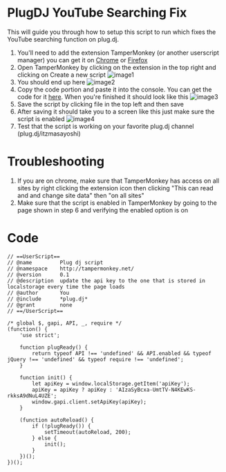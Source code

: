 # PlugDJ YouTube Searching Fix

This will guide you through how to setup this script to run which fixes the YouTube searching function on plug.dj.

1. You'll need to add the extension TamperMonkey (or another userscript manager) you can get it on [Chrome](https://chrome.google.com/webstore/detail/tampermonkey/dhdgffkkebhmkfjojejmpbldmpobfkfo?hl=en) or [Firefox](https://addons.mozilla.org/en-US/firefox/addon/tampermonkey/)
2. Open TamperMonkey by clicking on the extension in the top right and clicking on Create a new script ![image1](https://github.com/Blake-Eddy149/PlugDJYoutubeSearchFix/blob/main/PlugDJ1.jpg) 
3. You should end up here ![image2](https://github.com/Blake-Eddy149/PlugDJYoutubeSearchFix/blob/main/PlugDJ2.jpg) 
4. Copy the code portion and paste it into the console. You can get the code for it [here](#code). When you're finished it should look like this ![image3](https://github.com/Blake-Eddy149/PlugDJYoutubeSearchFix/blob/main/PlugDJ3.jpg)
5. Save the script by clicking file in the top left and then save
6. After saving it should take you to a screen like this just make sure the script is enabled ![image4](https://github.com/Blake-Eddy149/PlugDJYoutubeSearchFix/blob/main/PlugDJ4.jpg)
7. Test that the script is working on your favorite plug.dj channel (plug.dj/itzmasayoshi) 

# Troubleshooting
1. If you are on chrome, make sure that TamperMonkey has access on all sites by right clicking the extension icon then clicking "This can read and and change site data" then "on all sites"
2. Make sure that the script is enabled in TamperMonkey by going to the page shown in step 6 and verifying the enabled option is on

# Code

    // ==UserScript==
    // @name         Plug dj script
    // @namespace    http://tampermonkey.net/
    // @version      0.1
    // @description  update the api key to the one that is stored in localstorage every time the page loads
    // @author       You
    // @include      *plug.dj*
    // @grant        none
    // ==/UserScript==

    /* global $, gapi, API, _, require */
    (function() {
        'use strict';

        function plugReady() {
            return typeof API !== 'undefined' && API.enabled && typeof jQuery !== 'undefined' && typeof require !== 'undefined';
        }

        function init() {
            let apiKey = window.localStorage.getItem('apiKey');
            apiKey = apiKey ? apiKey : 'AIzaSyBcxa-UmtTV-N4KEwKS-rkksA9dNuL4UZE';
            window.gapi.client.setApiKey(apiKey);
        }

        (function autoReload() {
            if (!plugReady()) {
                setTimeout(autoReload, 200);
            } else {
                init();
            }
        })();
    })();
